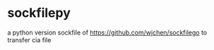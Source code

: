 # sockfilepy
a python version sockfile of https://github.com/wjchen/sockfilego to transfer cia file

